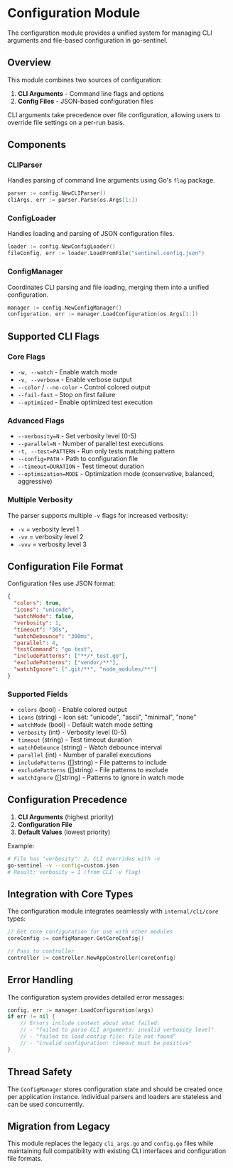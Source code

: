 # Configuration Module

The configuration module provides a unified system for managing CLI arguments and file-based configuration in go-sentinel.

## Overview

This module combines two sources of configuration:
1. **CLI Arguments** - Command line flags and options
2. **Config Files** - JSON-based configuration files

CLI arguments take precedence over file configuration, allowing users to override file settings on a per-run basis.

## Components

### CLIParser
Handles parsing of command line arguments using Go's `flag` package.

```go
parser := config.NewCLIParser()
cliArgs, err := parser.Parse(os.Args[1:])
```

### ConfigLoader
Handles loading and parsing of JSON configuration files.

```go
loader := config.NewConfigLoader()
fileConfig, err := loader.LoadFromFile("sentinel.config.json")
```

### ConfigManager
Coordinates CLI parsing and file loading, merging them into a unified configuration.

```go
manager := config.NewConfigManager()
configuration, err := manager.LoadConfiguration(os.Args[1:])
```

## Supported CLI Flags

### Core Flags
- `-w, --watch` - Enable watch mode
- `-v, --verbose` - Enable verbose output
- `--color` / `--no-color` - Control colored output
- `--fail-fast` - Stop on first failure
- `--optimized` - Enable optimized test execution

### Advanced Flags
- `--verbosity=N` - Set verbosity level (0-5)
- `--parallel=N` - Number of parallel test executions
- `-t, --test=PATTERN` - Run only tests matching pattern
- `--config=PATH` - Path to configuration file
- `--timeout=DURATION` - Test timeout duration
- `--optimization=MODE` - Optimization mode (conservative, balanced, aggressive)

### Multiple Verbosity
The parser supports multiple `-v` flags for increased verbosity:
- `-v` = verbosity level 1
- `-vv` = verbosity level 2
- `-vvv` = verbosity level 3

## Configuration File Format

Configuration files use JSON format:

```json
{
  "colors": true,
  "icons": "unicode",
  "watchMode": false,
  "verbosity": 1,
  "timeout": "30s",
  "watchDebounce": "300ms",
  "parallel": 4,
  "testCommand": "go test",
  "includePatterns": ["**/*_test.go"],
  "excludePatterns": ["vendor/**"],
  "watchIgnore": [".git/**", "node_modules/**"]
}
```

### Supported Fields
- `colors` (bool) - Enable colored output
- `icons` (string) - Icon set: "unicode", "ascii", "minimal", "none"
- `watchMode` (bool) - Default watch mode setting
- `verbosity` (int) - Verbosity level (0-5)
- `timeout` (string) - Test timeout duration
- `watchDebounce` (string) - Watch debounce interval
- `parallel` (int) - Number of parallel executions
- `includePatterns` ([]string) - File patterns to include
- `excludePatterns` ([]string) - File patterns to exclude
- `watchIgnore` ([]string) - Patterns to ignore in watch mode

## Configuration Precedence

1. **CLI Arguments** (highest priority)
2. **Configuration File**
3. **Default Values** (lowest priority)

Example:
```bash
# File has "verbosity": 2, CLI overrides with -v
go-sentinel -v --config=custom.json
# Result: verbosity = 1 (from CLI -v flag)
```

## Integration with Core Types

The configuration module integrates seamlessly with `internal/cli/core` types:

```go
// Get core configuration for use with other modules
coreConfig := configManager.GetCoreConfig()

// Pass to controller
controller := controller.NewAppController(coreConfig)
```

## Error Handling

The configuration system provides detailed error messages:

```go
config, err := manager.LoadConfiguration(args)
if err != nil {
    // Errors include context about what failed:
    // - "failed to parse CLI arguments: invalid verbosity level"
    // - "failed to load config file: file not found"
    // - "invalid configuration: timeout must be positive"
}
```

## Thread Safety

The `ConfigManager` stores configuration state and should be created once per application instance. Individual parsers and loaders are stateless and can be used concurrently.

## Migration from Legacy

This module replaces the legacy `cli_args.go` and `config.go` files while maintaining full compatibility with existing CLI interfaces and configuration file formats. 